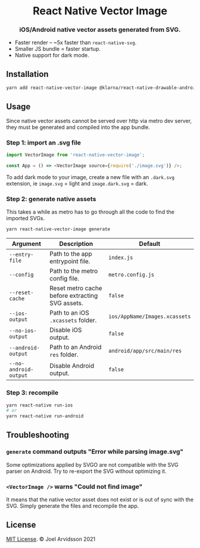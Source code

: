 <p align="center">
  <h1 align="center">React Native Vector Image</h1>
  <h3 align="center">iOS/Android native vector assets generated from SVG.</h3>
</p>

- Faster render – ~5x faster than `react-native-svg`.
- Smaller JS bundle = faster startup.
- Native support for dark mode.

## Installation

```sh
yarn add react-native-vector-image @klarna/react-native-drawable-android
```

## Usage

Since native vector assets cannot be served over http via metro dev server, they must be generated and compiled into the app bundle.

### Step 1: import an .svg file

```js
import VectorImage from 'react-native-vector-image';

const App = () => <VectorImage source={require('./image.svg')} />;
```

To add dark mode to your image, create a new file with an `.dark.svg` extension, ie `image.svg` = light and `image.dark.svg` = dark.

### Step 2: generate native assets

This takes a while as metro has to go through all the code to find the imported SVGs.

```sh
yarn react-native-vector-image generate
```

| Argument              | Description                                     | Default                       |
| --------------------- | ----------------------------------------------- | ----------------------------- |
| `--entry-file`        | Path to the app entrypoint file.                | `index.js`                    |
| `--config`            | Path to the metro config file.                  | `metro.config.js`             |
| `--reset-cache`       | Reset metro cache before extracting SVG assets. | `false`                       |
| `--ios-output`        | Path to an iOS `.xcassets` folder.              | `ios/AppName/Images.xcassets` |
| `--no-ios-output`     | Disable iOS output.                             | `false`                       |
| `--android-output`    | Path to an Android `res` folder.                | `android/app/src/main/res`    |
| `--no-android-output` | Disable Android output.                         | `false`                       |

### Step 3: recompile

```sh
yarn react-native run-ios
# or
yarn react-native run-android
```

## Troubleshooting

### `generate` command outputs "Error while parsing image.svg"

Some optimizations applied by SVGO are not compatible with the SVG parser on Android. Try to re-export the SVG without optimizing it.

### `<VectorImage />` warns "Could not find image"

It means that the native vector asset does not exist or is out of sync with the SVG. Simply generate the files and recompile the app.

## License

[MIT License](http://opensource.org/licenses/mit-license.html). © Joel Arvidsson 2021
